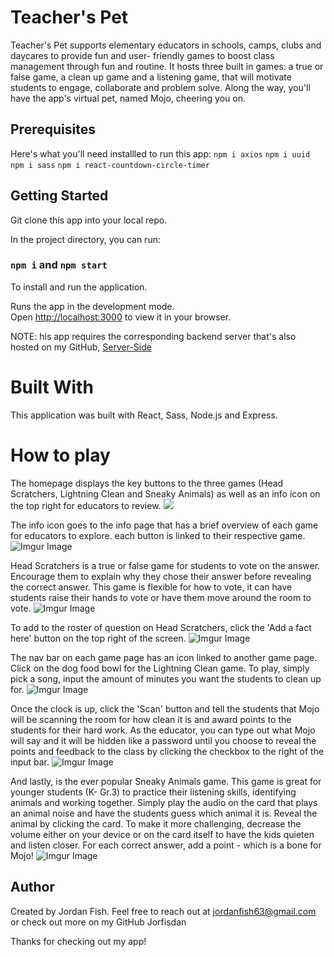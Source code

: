 
# Teacher's Pet

Teacher's Pet supports elementary educators in schools, camps, clubs and daycares to provide fun and user- friendly games to boost class management through fun and routine. It hosts three built in games: a true or false game, a clean up game and a listening game, that will motivate students to engage, collaborate and problem solve. Along the way, you'll have the app's virtual pet, named Mojo, cheering you on.


## Prerequisites
Here's what you'll need installled to run this app: 
`npm i axios`
`npm i uuid`
`npm i sass`
`npm i react-countdown-circle-timer`

## Getting Started

Git clone this app into your local repo.

In the project directory, you can run:

### `npm i` and `npm start`
To install and run the application.  

Runs the app in the development mode.\
Open [http://localhost:3000](http://localhost:3000) to view it in your browser.

NOTE: his app requires the corresponding backend server that's also hosted on my GitHub, [Server-Side]("https://github.com/Jorfishdan/capstone-teachers-pet-backend") 


# Built With

This application was built with React, Sass, Node.js and Express.

# How to play
The homepage displays the key buttons to the three games (Head Scratchers, Lightning Clean and Sneaky Animals) as well as an info icon on the top right for educators to review.
![](https://imgur.com/rDhhvsp.jpg)

The info icon goes to the info page that has a brief overview of each game for educators to explore. each button is linked to their respective game. 
![Imgur Image](https://imgur.com/bdBlVef.jpg)

Head Scratchers is a true or false game for students to vote on the answer. Encourage them to explain why they chose their answer before revealing the correct answer. This game is flexible for how to vote, it can have students raise their hands to vote or have them move around the room to vote. 
![Imgur Image](https://imgur.com/lI5zoYi.jpg)

To add to the roster of question on Head Scratchers, click the 'Add a fact here' button on the top right of the screen.
![Imgur Image](https://imgur.com/NFHAo4e.jpg)

The nav bar on each game page has an icon linked to another game page. Click on the dog food bowl for the Lightning Clean game. To play, simply pick a song, input the amount of minutes you want the students to clean up for.
![Imgur Image](https://imgur.com/yeS9XiO.jpg)

Once the clock is up, click the 'Scan' button and tell the students that Mojo will be scanning the room for how clean it is and award points to the students for their hard work. As the educator, you can type out what Mojo will say and it will be hidden like a password until you choose to reveal the points and feedback to the class by clicking the checkbox to the right of the input bar. 
![Imgur Image](https://imgur.com/XPKF8Uo.jpg)

And lastly, is the ever popular Sneaky Animals game. This game is great for younger students (K- Gr.3) to practice their listening skills, identifying animals and working together. Simply play the audio on the card that plays an animal noise and have the students guess which animal it is. Reveal the animal by clicking the card. To make it more challenging, decrease the volume either on your device or on the card itself to have the kids quieten and listen closer. For each correct answer, add a point - which is a bone for Mojo!
![Imgur Image](https://imgur.com/BG3RDMx.jpg)


## Author

Created by Jordan Fish. Feel free to reach out at jordanfish63@gmail.com or check out more on my GitHub Jorfisdan

Thanks for checking out my app!




